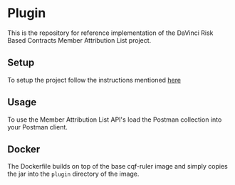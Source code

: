 # Plugin

This is the repository for reference implementation of the DaVinci Risk Based Contracts Member Attribution List project.

## Setup

To setup the project follow the instructions mentioned [here](https://github.com/DBCG/cqf-ruler#development)

## Usage

To use the Member Attribution List API's load the Postman collection into your Postman client.

## Docker

The Dockerfile builds on top of the base cqf-ruler image and simply copies the jar into the `plugin` directory of the image.
